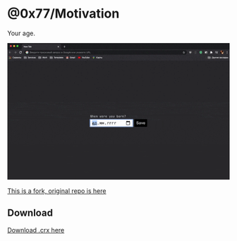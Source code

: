 # @0x77/Motivation

Your age.

![](preview.gif)

[This is a fork, original repo is here](https://github.com/maccman/motivation)

## Download

[Download .crx here](https://github.com/0x77dev/motivation/releases/latest)
